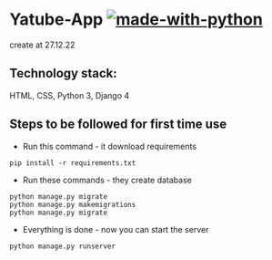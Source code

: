 # Yatube-App [![made-with-python](https://img.shields.io/badge/Made%20with-Python-1f425f.svg)](https://www.python.org/)
create at 27.12.22
## Technology stack:
HTML, CSS, Python 3, Django 4
## Steps to be followed for first time use
- Run this command - it download requirements
```
pip install -r requirements.txt
```
- Run these commands - they create database
```
python manage.py migrate
python manage.py makemigrations
python manage.py migrate
```
- Everything is done - now you can start the server
```
python manage.py runserver
```